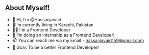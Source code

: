 ## About Myself!
- 👋  Hi, I’m @Hassanjavaid
- 👀I’m currently living in Karachi, Pakistan
- 👩‍💻 I'm a Frontend Developer
- 💞️ I’m doing an internship as a Frontend Developer!
- 📫 You can reach me via my Email - hassanjavaid159@gmail.com
- 🎯 Goal: To be a better Frontend Developer!
